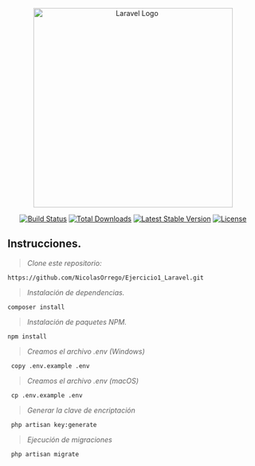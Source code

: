 <p align="center"><a href="https://laravel.com" target="_blank"><img src="https://raw.githubusercontent.com/laravel/art/master/logo-lockup/5%20SVG/2%20CMYK/1%20Full%20Color/laravel-logolockup-cmyk-red.svg" width="400" alt="Laravel Logo"></a></p>

<p align="center">
<a href="https://github.com/laravel/framework/actions"><img src="https://github.com/laravel/framework/workflows/tests/badge.svg" alt="Build Status"></a>
<a href="https://packagist.org/packages/laravel/framework"><img src="https://img.shields.io/packagist/dt/laravel/framework" alt="Total Downloads"></a>
<a href="https://packagist.org/packages/laravel/framework"><img src="https://img.shields.io/packagist/v/laravel/framework" alt="Latest Stable Version"></a>
<a href="https://packagist.org/packages/laravel/framework"><img src="https://img.shields.io/packagist/l/laravel/framework" alt="License"></a>
</p>


## Instrucciones.
> *Clone este repositorio:*
```
https://github.com/NicolasOrrego/Ejercicio1_Laravel.git
```
> *Instalación de dependencias.*
```
composer install
```
> *Instalación de paquetes NPM.*
```
npm install
```
> *Creamos el archivo .env (Windows)*
```
 copy .env.example .env
```
> *Creamos el archivo .env (macOS)*
```
 cp .env.example .env
```
> *Generar la clave de encriptación*
```
 php artisan key:generate
```
> *Ejecución de migraciones*
```
 php artisan migrate
```
